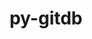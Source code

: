 ---
title: "py-gitdb"
layout: cache
categories: [package, develop-2023-08-20]
meta: {"versions": ["4.0.9"], "compilers": ["gcc@=7.3.1"], "oss": ["amzn2"], "platforms": ["linux"], "targets": ["aarch64", "neoverse_n1", "x86_64_v3"], "stacks": ["aws-isc", "aws-isc-aarch64", "root"], "num_specs": 3, "num_specs_by_stack": {"root": 3, "aws-isc-aarch64": 2, "aws-isc": 1}}
spec_details: [{"hash": "2bw6egwv4kppsjo742lwyio6pqqpp2gq", "compiler": "gcc@=7.3.1", "versions": ["4.0.9"], "os": "amzn2", "platform": "linux", "target": "aarch64", "variants": ["build_system=python_pip"], "stacks": ["root", "aws-isc-aarch64"], "size": "-", "tarball": "https://binaries.spack.io/develop-2023-08-20/build_cache/linux-amzn2-aarch64/gcc-7.3.1/py-gitdb-4.0.9/linux-amzn2-aarch64-gcc-7.3.1-py-gitdb-4.0.9-2bw6egwv4kppsjo742lwyio6pqqpp2gq.spack"}, {"hash": "sd2aosex2upawbjr6i6yki4qkhx4kak5", "compiler": "gcc@=7.3.1", "versions": ["4.0.9"], "os": "amzn2", "platform": "linux", "target": "neoverse_n1", "variants": ["build_system=python_pip"], "stacks": ["root", "aws-isc-aarch64"], "size": "-", "tarball": "https://binaries.spack.io/develop-2023-08-20/build_cache/linux-amzn2-neoverse_n1/gcc-7.3.1/py-gitdb-4.0.9/linux-amzn2-neoverse_n1-gcc-7.3.1-py-gitdb-4.0.9-sd2aosex2upawbjr6i6yki4qkhx4kak5.spack"}, {"hash": "zw33ovuedm2j7lrvvrwttnrmga4psueb", "compiler": "gcc@=7.3.1", "versions": ["4.0.9"], "os": "amzn2", "platform": "linux", "target": "x86_64_v3", "variants": ["build_system=python_pip"], "stacks": ["aws-isc", "root"], "size": "-", "tarball": "https://binaries.spack.io/develop-2023-08-20/build_cache/linux-amzn2-x86_64_v3/gcc-7.3.1/py-gitdb-4.0.9/linux-amzn2-x86_64_v3-gcc-7.3.1-py-gitdb-4.0.9-zw33ovuedm2j7lrvvrwttnrmga4psueb.spack"}]
---